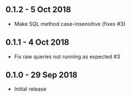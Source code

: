 ## 0.1.2 - 5 Oct 2018
- Make SQL method case-insensitive (fixes #3)

## 0.1.1 - 4 Oct 2018
- Fix raw queries not running as expected #3

## 0.1.0 - 29 Sep 2018
- Initial release